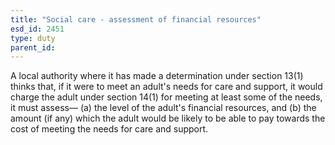 ```yaml
---
title: "Social care - assessment of financial resources"
esd_id: 2451
type: duty
parent_id:  
---
```


A local authority where it has made a determination under section 13(1) thinks that, if it were to meet an adult's needs for care and support, it would charge the adult under section 14(1) for meeting at least some of the needs, it must assess—
(a) the level of the adult's financial resources, and
(b) the amount (if any) which the adult would be likely to be able to pay towards the cost of meeting the needs for care and support.

